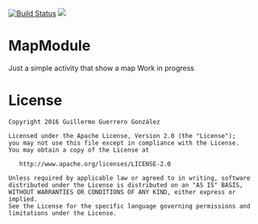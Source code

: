 [![Build Status](https://travis-ci.org/guiguegon/mapmodule.svg?branch=master)](https://travis-ci.org/guiguegon/mapmodule)
[![](https://jitpack.io/v/guiguegon/MapModule.svg)](https://jitpack.io/#guiguegon/MapModule)

# MapModule
Just a simple activity that show a map
Work in progress

License
=======

    Copyright 2016 Guillermo Guerrero González

    Licensed under the Apache License, Version 2.0 (the "License");
    you may not use this file except in compliance with the License.
    You may obtain a copy of the License at

       http://www.apache.org/licenses/LICENSE-2.0

    Unless required by applicable law or agreed to in writing, software
    distributed under the License is distributed on an "AS IS" BASIS,
    WITHOUT WARRANTIES OR CONDITIONS OF ANY KIND, either express or implied.
    See the License for the specific language governing permissions and
    limitations under the License.

